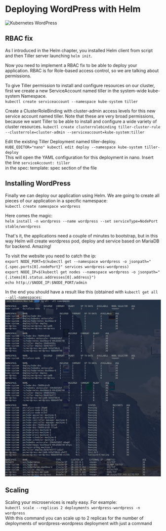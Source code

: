# Deploying WordPress with Helm

![Kubernetes WordPress](https://cdn.deliciousbrains.com/content/uploads/2017/08/10131149/db-WPKubernetesCluster-1540x748.jpg)

## RBAC fix

As I introduced in the Helm chapter, you installed Helm client from script and then Tiller server launching `helm init`.

Now you need to implement a RBAC fix to be able to deploy your application. RBAC is for Role-based access control, so we are talking about permissions.

To give Tiller permission to install and configure resources on our cluster, first we create a new ServiceAccount named tiller in the system-wide kube-system Namespace.  
`kubectl create serviceaccount --namespace kube-system tiller`

Create a ClusterRoleBinding with cluster-admin access levels for this new service account named tiller. Note that these are very broad permissions, because we want Tiller to be able to install and configure a wide variety of cluster resources.
`kubectl create clusterrolebinding tiller-cluster-rule --clusterrole=cluster-admin --serviceaccount=kube-system:tiller`

Edit the existing Tiller Deployment named tiller-deploy.  
`KUBE_EDITOR="nano" kubectl edit deploy --namespace kube-system tiller-deploy`  
This will open the YAML configuration for this deployment in nano. Insert the line `serviceAccount: tiller`  
in the spec: template: spec section of the file

## Installing WordPress

Finally we can deploy our application using Helm. We are going to create all pieces of our application in a specific namespace:  
`kubectl create namespace wordpress`

Here comes the magic:  
`helm install -n wordpress --name wordpress --set serviceType=NodePort stable/wordpress`

That's it, the applications need a couple of minutes to bootstrap, but in this way Helm will create wordpress pod, deploy and service based on MariaDB for backend. Amazing!

To visit the website you need to catch the ip:  
`export NODE_PORT=$(kubectl get --namespace wordpress -o jsonpath="{.spec.ports[0].nodePort}" services wordpress-wordpress)`  
`export NODE_IP=$(kubectl get nodes --namespace wordpress -o jsonpath="{.items[0].status.addresses[0].address}")`  
`echo http://$NODE_IP:$NODE_PORT/admin`

In the end you should have a result like this (obtained with `kubectl get all --all-namespaces`:
![Final Result](/assets/final_result.png)

## Scaling

Scaling your microservices is really easy. For example:  
`kubectl scale --replicas 2 deployments wordpress-wordpress -n wordpress`  
With this command you can scale up to 2 replicas for the number of deployments of wordpress-wordpress deployment with just a command